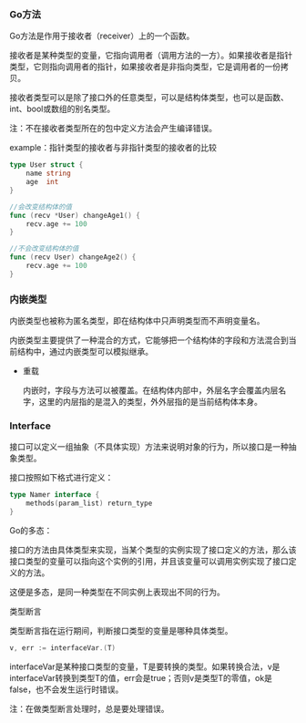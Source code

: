 

### Go方法

Go方法是作用于接收者（receiver）上的一个函数。

接收者是某种类型的变量，它指向调用者（调用方法的一方）。如果接收者是指针类型，它则指向调用者的指针，如果接收者是非指向类型，它是调用者的一份拷贝。

接收者类型可以是除了接口外的任意类型，可以是结构体类型，也可以是函数、int、bool或数组的别名类型。

注：不在接收者类型所在的包中定义方法会产生编译错误。

example：指针类型的接收者与非指针类型的接收者的比较

```go
type User struct {
    name string
    age  int
}

//会改变结构体的值
func (recv *User) changeAge1() {
    recv.age += 100
}

//不会改变结构体的值
func (recv User) changeAge2() {
    recv.age += 100
}
```





### 内嵌类型

内嵌类型也被称为匿名类型，即在结构体中只声明类型而不声明变量名。

内嵌类型主要提供了一种混合的方式，它能够把一个结构体的字段和方法混合到当前结构中，通过内嵌类型可以模拟继承。

- 重载

  内嵌时，字段与方法可以被覆盖。在结构体内部中，外层名字会覆盖内层名字，这里的内层指的是混入的类型，外外层指的是当前结构体本身。







### Interface

接口可以定义一组抽象（不具体实现）方法来说明对象的行为，所以接口是一种抽象类型。



接口按照如下格式进行定义：

```go
type Namer interface {
    methods(param_list) return_type
}
```



Go的多态：

接口的方法由具体类型来实现，当某个类型的实例实现了接口定义的方法，那么该接口类型的变量可以指向这个实例的引用，并且该变量可以调用实例实现了接口定义的方法。

这便是多态，是同一种类型在不同实例上表现出不同的行为。



类型断言

类型断言指在运行期间，判断接口类型的变量是哪种具体类型。

```go
v, err := interfaceVar.(T)
```

interfaceVar是某种接口类型的变量，T是要转换的类型。如果转换合法，v是interfaceVar转换到类型T的值，err会是true；否则v是类型T的零值，ok是false，也不会发生运行时错误。

注：在做类型断言处理时，总是要处理错误。





